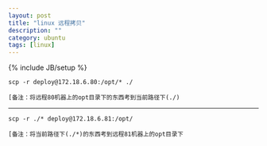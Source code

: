 ```yaml
---
layout: post
title: "linux 远程拷贝"
description: ""
category: ubuntu
tags: [linux]
---
```

{% include JB/setup %}

    scp -r deploy@172.18.6.80:/opt/* ./

    [备注：将远程80机器上的opt目录下的东西考到当前路径下(./)

___

    scp -r ./* deploy@172.18.6.81:/opt/

    [备注：将当前路径下(./*)的东西考到远程81机器上的opt目录下